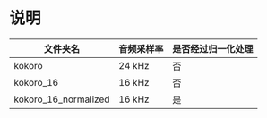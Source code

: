 # 说明

| 文件夹名       | 音频采样率 | 是否经过归一化处理 |
|----------------|------------|--------------------|
| kokoro         | 24 kHz     | 否                 |
| kokoro_16      | 16 kHz     | 否                 |
| kokoro_16_normalized | 16 kHz | 是               |
